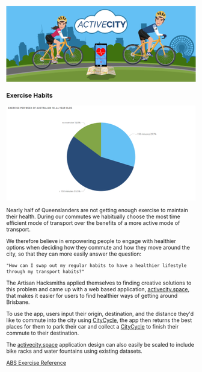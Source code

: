 ![Active City Banner](https://github.com/charlesluch/GovHack-Team1/blob/master/Datasets/Presentation/active-city-banner-5.png)

### Exercise Habits

![ABS Health Survey 2014-15 - relevant data](https://github.com/charlesluch/GovHack-Team1/blob/master/Datasets/Presentation/Vis%20ABS%2014-15%20census%20pie%20chart%20with%20brand%20colors.png)

Nearly half of Queenslanders are not getting enough exercise to maintain their health. During our commutes we habitually choose the most time efficient mode of transport over the benefits of a more active mode of transport.

We therefore believe in empowering people to engage with healthier options when deciding how they commute and how they move around the city, so that they can more easily answer the question:

    "How can I swap out my regular habits to have a healthier lifestyle through my transport habits?"
    
The Artisan Hacksmiths applied themselves to finding creative solutions to this problem and came up with a web based application, [activecity.space](), that makes it easier for users to find healthier ways of getting around Brisbane.

To use the app, users input their origin, destination, and the distance they'd like to commute into the city using [CityCycle](http://www.citycycle.com.au/), the app then returns the best places for them to park their car and collect a [CityCycle](http://www.citycycle.com.au/) to finish their commute to their destination.

The [activecity.space]() application design can also easily be scaled to include bike racks and water fountains using existing datasets.


[ABS Exercise Reference](http://www.abs.gov.au/ausstats/abs@.nsf/mf/4364.0.55.001)
